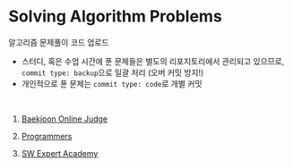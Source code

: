 # Solving Algorithm Problems

알고리즘 문제풀이 코드 업로드



- 스터디, 혹은 수업 시간에 푼 문제들은 별도의 리포지토리에서 관리되고 있으므로,  `commit type: backup`으로 일괄 처리 (오버 커밋 방지!)
- 개인적으로 푼 문제는 `commit type: code`로 개별 커밋



<br>



1. [Baekjoon Online Judge](https://www.acmicpc.net/)

2. [Programmers](https://programmers.co.kr/)
3. [SW Expert Academy](https://swexpertacademy.com/main/main.do)

